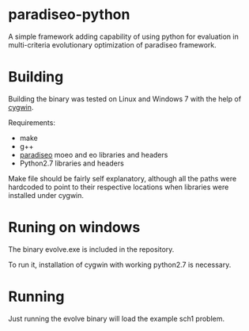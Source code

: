 paradiseo-python
================

A simple framework adding capability of using python for evaluation 
in multi-criteria evolutionary optimization of paradiseo framework.

Building
========
Building the binary was tested on Linux and Windows 7 with the help of [cygwin](http://www.cygwin.com/).

Requirements:
* make
* g++
* [paradiseo](http://paradiseo.gforge.inria.fr/) moeo and eo libraries and headers
* Python2.7 libraries and headers

Make file should be fairly self explanatory, although all the paths were hardcoded to point
to their respective locations when libraries were installed under cygwin.

Runing on windows
=================
The binary evolve.exe is included in the repository. 

To run it, installation of cygwin with working python2.7 is necessary.

Running
=======

Just running the evolve binary will load the example sch1 problem.
